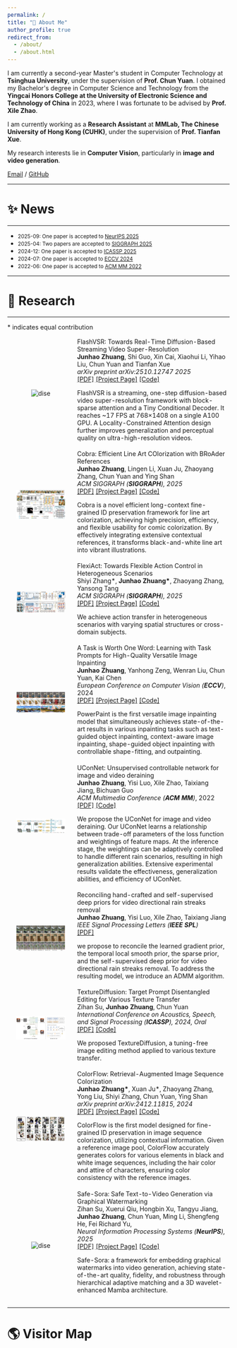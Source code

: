 ```yaml
---
permalink: /
title: "👋 About Me"
author_profile: true
redirect_from: 
  - /about/
  - /about.html
---
```


I am currently a second-year Master's student in Computer Technology at **Tsinghua University**, under the supervision of **Prof. Chun Yuan**. I obtained my Bachelor's degree in Computer Science and Technology from the **Yingcai Honors College at the University of Electronic Science and Technology of China** in 2023, where I was fortunate to be advised by **Prof. Xile Zhao**.  

I am currently working as a **Research Assistant** at **MMLab, The Chinese University of Hong Kong (CUHK)**, under the supervision of **Prof. Tianfan Xue**.

My research interests lie in **Computer Vision**, particularly in **image and video generation**.


[Email](mailto:zhuangjh23@mails.tsinghua.edu.cn) / [GitHub](https://github.com/zhuang2002)

---
# ✨ News
---
* <span style="font-size: smaller;">2025-09: One paper is accepted to [NeurIPS 2025](https://neurips.cc/)</span>
* <span style="font-size: smaller;">2025-04: Two papers are accepted to [SIGGRAPH 2025](https://www.siggraph.org/siggraph-events/conferences/)</span>
* <span style="font-size: smaller;">2024-12: One paper is accepted to [ICASSP 2025](https://2025.ieeeicassp.org/important-dates/)</span>
* <span style="font-size: smaller;">2024-07: One paper is accepted to [ECCV 2024](https://eccv.ecva.net/)</span>
* <span style="font-size: smaller;">2022-06: One paper is accepted to [ACM MM 2022](https://2022.acmmm.org/)</span>

---
# 🔬 Research
---
\* indicates equal contribution
<table style="width:100%;border:0px;border-spacing:0px;border-collapse:separate;margin-right:auto;margin-left:auto;"><tbody>	
<!--FlashVSR-->
  <tr>
    <td style="padding:20px;width:30%;max-width:30%" align="center">
      <img style="width:100%;max-width:100%" src="https://zhuang2002.github.io/FlashVSR/flowchart.jpg" alt="dise">
    </td>
    <td width="75%" valign="center">
      <papertitle>FlashVSR: Towards Real-Time Diffusion-Based Streaming Video Super-Resolution</papertitle>
      <br>
      <b>Junhao Zhuang</b>, Shi Guo, Xin Cai, Xiaohui Li, Yihao Liu, Chun Yuan and Tianfan Xue
      <br>
      <em>arXiv preprint arXiv:2510.12747 2025</em>
      <br>
      <a href="https://arxiv.org/abs/2510.12747">[PDF]</a> 
      <a href="https://zhuang2002.github.io/FlashVSR/">[Project Page]</a>
      <a href="https://github.com/OpenImagingLab/FlashVSR">[Code]</a>
      <br>
      <p> FlashVSR is a streaming, one-step diffusion-based video super-resolution framework with block-sparse attention and a Tiny Conditional Decoder. It reaches ~17 FPS at 768×1408 on a single A100 GPU. A Locality-Constrained Attention design further improves generalization and perceptual quality on ultra-high-resolution videos.</p>
    </td>
  </tr>	
  

  <!--Cobra-->
  <tr>
    <td style="padding:20px;width:30%;max-width:30%" align="center">
      <img style="width:100%;max-width:100%" src="../images/cobra.png" alt="dise">
    </td>
    <td width="75%" valign="center">
      <papertitle>Cobra: Efficient Line Art COlorization with BRoAder References</papertitle>
      <br>
      <b>Junhao Zhuang</b>, Lingen Li, Xuan Ju, Zhaoyang Zhang, Chun Yuan and Ying Shan
      <br>
      <em>ACM SIGGRAPH (<strong>SIGGRAPH</strong>), 2025</em>
      <br>
      <a href="https://arxiv.org/abs/2504.12240">[PDF]</a> 
      <a href="https://zhuang2002.github.io/Cobra/">[Project Page]</a>
      <a href="https://github.com/Zhuang2002/Cobra">[Code]</a>
      <br>
      <p> Cobra is a novel efficient long-context fine-grained ID preservation framework for line art colorization, achieving high precision, efficiency, and flexible usability for comic colorization. By effectively integrating extensive contextual references, it transforms black-and-white line art into vibrant illustrations.</p>
    </td>
  </tr>	

  <!--FlexiAct-->
  <tr>
    <td style="padding:20px;width:30%;max-width:30%" align="center">
      <img style="width:100%;max-width:100%" src="../images/method.jpg" alt="dise">
    </td>
    <td width="75%" valign="center">
      <papertitle>FlexiAct: Towards Flexible Action Control in Heterogeneous Scenarios</papertitle>
      <br>
      Shiyi Zhang*, <b>Junhao Zhuang*</b>, Zhaoyang Zhang, Yansong Tang
      <br>
      <em>ACM SIGGRAPH (<strong>SIGGRAPH</strong>), 2025</em>
      <br>
      <a href="https://arxiv.org/abs/2505.03730">[PDF]</a> 
      <a href="https://shiyi-zh0408.github.io/projectpages/FlexiAct/">[Project Page]</a>
      <a href="https://github.com/shiyi-zh0408/FlexiAct">[Code]</a>
      <br>
      <p> We achieve action transfer in heterogeneous scenarios with varying spatial structures or cross-domain subjects.</p>
    </td>
  </tr>	

  <!--PowerPaint-->
  <tr>
    <td style="padding:20px;width:30%;max-width:30%" align="center">
      <img style="width:100%;max-width:100%" src="../images/ppt.png" alt="dise">
    </td>
    <td width="75%" valign="center">
      <papertitle>A Task is Worth One Word: Learning with Task Prompts for High-Quality Versatile Image Inpainting</papertitle>
      <br>
      <b>Junhao Zhuang</b>, Yanhong Zeng, Wenran Liu, Chun Yuan, Kai Chen
      <br>
      <em>European Conference on Computer Vision (<strong>ECCV</strong>)</em>, 2024
      <br>
      <a href="https://arxiv.org/abs/2312.03594">[PDF]</a>
      <a href="https://powerpaint.github.io/">[Project Page]</a> 
      <a href="https://github.com/open-mmlab/PowerPaint">[Code]</a>
      <br>
      <p> PowerPaint is the first versatile image inpainting model that simultaneously achieves state-of-the-art results in various inpainting tasks such as text-guided object inpainting, context-aware image inpainting, shape-guided object inpainting with controllable shape-fitting, and outpainting.</p>
    </td>
  </tr>	

  <!--UConNet-->
  <tr>
    <td style="padding:20px;width:30%;max-width:30%" align="center">
      <img style="width:100%;max-width:100%" src="../images/uconnet.png" alt="dise">
    </td>
    <td width="75%" valign="center">
      <papertitle>UConNet: Unsupervised controllable network for image and video deraining</papertitle>
      <br>
      <b>Junhao Zhuang</b>, Yisi Luo, Xile Zhao, Taixiang Jiang, Bichuan Guo
      <br>
      <em>ACM Multimedia Conference (<strong>ACM MM</strong>)</em>, 2022
      <br>
      <a href="https://dl.acm.org/doi/10.1145/3503161.3547772">[PDF]</a>
      <a href="https://github.com/zhuang2002/UConNet">[Code]</a> 
      <br>
      <p> We propose the UConNet for image and video deraining. Our UConNet learns a relationship between trade-off parameters of the loss function and weightings of feature maps. At the inference stage, the weightings can be adaptively controlled to handle different rain scenarios, resulting in high generalization abilities. Extensive experimental results validate the effectiveness, generalization abilities, and efficiency of UConNet. </p>
    </td>
  </tr>	

  <!--derain-->
  <tr>
    <td style="padding:20px;width:30%;max-width:30%" align="center">
      <img style="width:100%;max-width:100%" src="../images/spl.png" alt="dise">
    </td>
    <td width="75%" valign="center">
      <papertitle>Reconciling hand-crafted and self-supervised deep priors for video directional rain streaks removal</papertitle>
      <br>
      <b>Junhao Zhuang</b>, Yisi Luo, Xile Zhao, Taixiang Jiang
      <br>
      <em>IEEE Signal Processing Letters (<strong>IEEE SPL</strong>)</em>
      <br>
      <a href="http://ieeexplore.ieee.org/document/9576626">[PDF]</a>
      <br>
      <p> we propose to reconcile the learned gradient prior, the temporal local smooth prior, the sparse prior, and the self-supervised deep prior for video directional rain streaks removal. To address the resulting model, we introduce an ADMM algorithm.</p>
    </td>
  </tr>	

  <!--TextureDiffusion-->
  <tr>
    <td style="padding:20px;width:30%;max-width:30%" align="center">
      <img style="width:100%;max-width:100%" src="../images/icassp.png" alt="dise">
    </td>
    <td width="75%" valign="center">
      <papertitle>TextureDiffusion: Target Prompt Disentangled Editing for Various Texture Transfer</papertitle>
      <br>
      Zihan Su, <b>Junhao Zhuang</b>, Chun Yuan
      <br>
      <em>International Conference on Acoustics, Speech, and Signal Processing (<strong>ICASSP</strong>), 2024, Oral</em>
      <br>
      <a href="https://arxiv.org/pdf/2409.09610">[PDF]</a>
      <a href="https://github.com/THU-CVML/TextureDiffusion">[Code]</a> 
      <br>
      <p> We proposed TextureDiffusion, a tuning-free image editing method applied to various texture transfer. </p>
    </td>
  </tr>	

  <!--ColorFlow-->
  <tr>
    <td style="padding:20px;width:30%;max-width:30%" align="center">
      <img style="width:100%;max-width:100%" src="../images/colorflow.png" alt="dise">
    </td>
    <td width="75%" valign="center">
      <papertitle>ColorFlow: Retrieval-Augmented Image Sequence Colorization</papertitle>
      <br>
      <b>Junhao Zhuang*</b>, Xuan Ju*, Zhaoyang Zhang, Yong Liu, Shiyi Zhang, Chun Yuan, Ying Shan
      <br>
      <em>arXiv preprint arXiv:2412.11815, 2024</em>
      <br>
      <a href="https://arxiv.org/abs/2412.11815">[PDF]</a>
      <a href="https://zhuang2002.github.io/ColorFlow/">[Project Page]</a> 
      <a href="https://github.com/TencentARC/ColorFlow">[Code]</a>
      <br>
      <p> ColorFlow is the first model designed for fine-grained ID preservation in image sequence colorization, utilizing contextual information. Given a reference image pool, ColorFlow accurately generates colors for various elements in black and white image sequences, including the hair color and attire of characters, ensuring color consistency with the reference images.  </p>
    </td>
  </tr>	

  <!--Safe-Sora-->
  <tr>
    <td style="padding:20px;width:30%;max-width:30%" align="center">
      <img style="width:100%;max-width:100%" src="../images/safesora.png" alt="dise">
    </td>
    <td width="75%" valign="center">
      <papertitle>Safe-Sora: Safe Text-to-Video Generation via Graphical Watermarking</papertitle>
      <br>
      Zihan Su, Xuerui Qiu, Hongbin Xu, Tangyu Jiang, <b>Junhao Zhuang</b>,
Chun Yuan, Ming Li, Shengfeng He, Fei Richard Yu,
      <br>
      <em>Neural Information Processing Systems (<strong>NeurIPS</strong>), 2025</em>
      <br>
      <a href="https://arxiv.org/pdf/2505.12667">[PDF]</a> 
      <a href="https://sugewud.github.io/Safe-Sora-project/">[Project Page]</a>
      <a href="https://github.com/Sugewud/Safe-Sora">[Code]</a>
      <br>
      <p> Safe-Sora: a framework for embedding graphical watermarks into video generation, achieving state-of-the-art quality, fidelity, and robustness through hierarchical adaptive matching and a 3D wavelet-enhanced Mamba architecture.</p>
    </td>
  </tr>	


</tbody></table>

---
# 🌎 Visitor Map
<div style="display: flex; justify-content: center; margin: 20px 0;">
  <div style="width: 100px; height: 100px;">
    <script type="text/javascript" id="clstr_globe" src="//clustrmaps.com/globe.js?d=YcEGNdlapjfGw9-NBcj1CQW4sNbZoUSTRXAL3tOqhSM"></script>
  </div>
</div>
